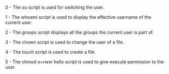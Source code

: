 0 - The su script is used for switching the user.

1 - The whoami script is used to display the effective username of the current user.

2 - The groups script displays all the groups the current user is part of.

3 - The chown script is used to change the user of a file.

4 - The touch script is used to create a file.

5 - The chmod o+rwxr hello script is used to give execute permission to the user.
